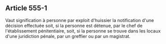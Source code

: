 Article 555-1
----
Vaut signification à personne par exploit d'huissier la notification d'une
décision effectuée soit, si la personne est détenue, par le chef de
l'établissement pénitentiaire, soit, si la personne se trouve dans les locaux
d'une juridiction pénale, par un greffier ou par un magistrat.
